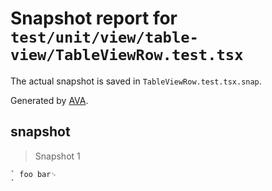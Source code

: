 # Snapshot report for `test/unit/view/table-view/TableViewRow.test.tsx`

The actual snapshot is saved in `TableViewRow.test.tsx.snap`.

Generated by [AVA](https://avajs.dev).

## <TableViewRow /> snapshot

> Snapshot 1

    ` foo bar␊
    `

